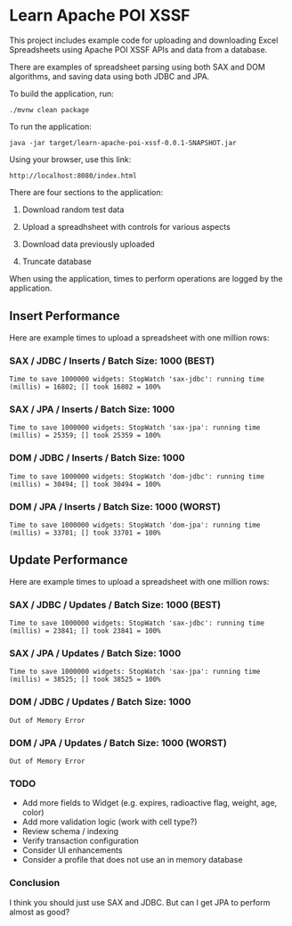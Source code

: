 Learn Apache POI XSSF
=====================

This project includes example code for uploading and downloading Excel Spreadsheets
using Apache POI XSSF APIs and data from a database.

There are examples of spreadsheet parsing using both SAX and DOM algorithms, and
saving data using both JDBC and JPA.

To build the application, run:

```
./mvnw clean package
```

To run the application:

```
java -jar target/learn-apache-poi-xssf-0.0.1-SNAPSHOT.jar
```

Using your browser, use this link:

```
http://localhost:8080/index.html
```

There are four sections to the application:

1) Download random test data

2) Upload a spreadhsheet with controls for various aspects

3) Download data previously uploaded

4) Truncate database

When using the application, times to perform operations are logged by the application.

## Insert Performance

Here are example times to upload a spreadsheet with one million rows:

### SAX / JDBC / Inserts / Batch Size: 1000 (BEST)
```
Time to save 1000000 widgets: StopWatch 'sax-jdbc': running time (millis) = 16802; [] took 16802 = 100%
```

### SAX / JPA / Inserts / Batch Size: 1000
```
Time to save 1000000 widgets: StopWatch 'sax-jpa': running time (millis) = 25359; [] took 25359 = 100%
```

### DOM / JDBC / Inserts / Batch Size: 1000
```
Time to save 1000000 widgets: StopWatch 'dom-jdbc': running time (millis) = 30494; [] took 30494 = 100%
```

### DOM / JPA / Inserts / Batch Size: 1000 (WORST)
```
Time to save 1000000 widgets: StopWatch 'dom-jpa': running time (millis) = 33701; [] took 33701 = 100%
```

## Update Performance

Here are example times to upload a spreadsheet with one million rows:

### SAX / JDBC / Updates / Batch Size: 1000 (BEST)
```
Time to save 1000000 widgets: StopWatch 'sax-jdbc': running time (millis) = 23841; [] took 23841 = 100%
```

### SAX / JPA / Updates / Batch Size: 1000
```
Time to save 1000000 widgets: StopWatch 'sax-jpa': running time (millis) = 38525; [] took 38525 = 100%
```

### DOM / JDBC / Updates / Batch Size: 1000
```
Out of Memory Error
```

### DOM / JPA / Updates / Batch Size: 1000 (WORST)
```
Out of Memory Error
```

### TODO

* Add more fields to Widget (e.g. expires, radioactive flag, weight, age, color)
* Add more validation logic (work with cell type?)
* Review schema / indexing
* Verify transaction configuration
* Consider UI enhancements
* Consider a profile that does not use an in memory database

### Conclusion

I think you should just use SAX and JDBC. But can I get JPA to perform almost as good?

  